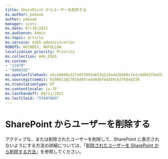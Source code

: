 ```yaml
---
title: SharePoint からユーザーを削除する
ms.author: pebaum
author: pebaum
manager: scotv
ms.date: 07/30/2021
ms.audience: Admin
ms.topic: article
ms.service: o365-administration
ROBOTS: NOINDEX, NOFOLLOW
localization_priority: Priority
ms.collection: Adm_O365
ms.custom:
- "12470"
- "9000192"
ms.openlocfilehash: e5ce8600a32fa0f3993a652b219a4426808cfe1cdd0d2f6ed53ef27cb88006e4
ms.sourcegitcommit: 920051182781bd97ce4d4d6fbd268cb37b84d239
ms.translationtype: HT
ms.contentlocale: ja-JP
ms.lasthandoff: 08/11/2021
ms.locfileid: "57897869"
---
```

# <a name="remove-users-from-sharepoint"></a>SharePoint からユーザーを削除する

アクティブな、または削除されたユーザーを削除して、SharePoint に表示されないようにする方法の詳細については、「[削除されたユーザーを SharePoint から削除する方法](https://docs.microsoft.com/sharepoint/remove-users)」を参照してください。



